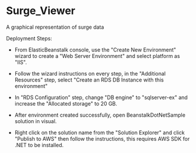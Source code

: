 # Surge_Viewer
A graphical representation of surge data

Deployment Steps:

- From ElasticBeanstalk console, use the "Create New Environment" wizard to create a "Web Server Environment" and select platform as "IIS".

- Follow the wizard instructions on every step, in the "Additional Resources" step, select "Create an RDS DB Instance with this environment"

- In "RDS Configuration" step, change "DB engine" to "sqlserver-ex" and increase the "Allocated storage" to 20 GB.

- After environment created successfully, open BeanstalkDotNetSample solution in visual.

- Right click on the solution name from the "Solution Explorer" and click "Publish to AWS" then follow the instructions, this requires AWS SDK for .NET to be installed.
